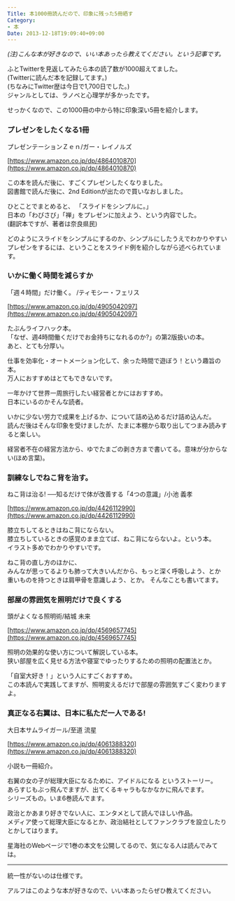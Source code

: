 ```yaml
---
Title: 本1000冊読んだので、印象に残った5冊晒す
Category:
- 本
Date: 2013-12-18T19:09:40+09:00
---
```


*(注)こんな本が好きなので、いい本あったら教えてください。という記事です。*

ふとTwitterを見返してみたら本の読了数が1000超えてました。  
(Twitterに読んだ本を記録してます。)  
(ちなみにTwitter歴は今日で1,700日でした。)  
ジャンルとしては、ラノベと心理学が多かったです。

せっかくなので、この1000冊の中から特に印象深い5冊を紹介します。



### プレゼンをしたくなる1冊

プレゼンテーションＺｅｎ/ガー・レイノルズ  

[https://www.amazon.co.jp/dp/4864010870](https://www.amazon.co.jp/dp/4864010870)

この本を読んだ後に、すごくプレゼンしたくなりました。  
図書館で読んだ後に、2nd Editionが出たので買いなおしました。

ひとことでまとめると、 「スライドをシンプルに。」   
日本の「わびさび」「禅」をプレゼンに加えよう、という内容でした。  
(翻訳本ですが、著者は奈良県民)

どのようにスライドをシンプルにするのか、シンプルにしたうえでわかりやすいプレゼンをするには、ということをスライド例を紹介しながら述べられています。  


### いかに働く時間を減らすか

「週４時間」だけ働く。 /ティモシー・フェリス  

[https://www.amazon.co.jp/dp/4905042097](https://www.amazon.co.jp/dp/4905042097)

たぶんライフハック本。  
「なぜ、週4時間働くだけでお金持ちになれるのか?」の第2版扱いの本。  
あと、とても分厚い。  

仕事を効率化・オートメーション化して、余った時間で遊ぼう！という趣旨の本。  
万人におすすめはとてもできないです。  

一年かけて世界一周旅行したい経営者とかにはおすすめ。  
日本にいるのかそんな読者。

いかに少ない労力で成果を上げるか、について詰め込めるだけ詰め込んだ。  
読んだ後はそんな印象を受けましたが、たまに本棚から取り出してつまみ読みすると楽しい。

経営者不在の経営方法から、ゆでたまごの剥き方まで書いてる。意味が分からない(ほめ言葉)。


### 訓練なしでねこ背を治す。

ねこ背は治る! ──知るだけで体が改善する「4つの意識」/小池 義孝  

[https://www.amazon.co.jp/dp/4426112990](https://www.amazon.co.jp/dp/4426112990)

膝立ちしてるときはねこ背にならない。  
膝立ちしているときの感覚のまま立てば、ねこ背にならないよ。という本。  
イラスト多めでわかりやすいです。

ねこ背の直し方のほかに、  
みんなが思ってるよりも肺って大きいんだから、もっと深く呼吸しよう、とか  
重いものを持つときは肩甲骨を意識しよう、とか。  そんなことも書いてます。



### 部屋の雰囲気を照明だけで良くする

頭がよくなる照明術/結城 未来  

[https://www.amazon.co.jp/dp/4569657745](https://www.amazon.co.jp/dp/4569657745)

照明の効果的な使い方について解説している本。  
狭い部屋を広く見せる方法や寝室でゆったりするための照明の配置法とか。  

「自室大好き！」という人にすごくおすすめ。  
この本読んで実践してますが、照明変えるだけで部屋の雰囲気すごく変わりますよ。

### 真正なる右翼は、日本に私ただ一人である!

大日本サムライガール/至道 流星  

[https://www.amazon.co.jp/dp/4061388320](https://www.amazon.co.jp/dp/4061388320)

小説も一冊紹介。  

右翼の女の子が総理大臣になるために、アイドルになる というストーリー。  
あらすじもぶっ飛んでますが、出てくるキャラもなかなかに飛んでます。    
シリーズもの。いま6巻読んでます。  

政治とかあまり好きでない人に、エンタメとして読んでほしい作品。  
メディア使って総理大臣になるとか、政治結社としてファンクラブを設立したりとかしてはります。

星海社のWebページで1巻の本文を公開してるので、気になる人は読んでみては。  


----------

統一性がないのは仕様です。  

アルフはこのような本が好きなので、いい本あったらぜひ教えてください。  
